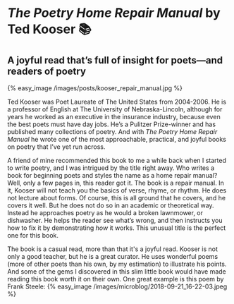 # *The Poetry Home Repair Manual* by Ted Kooser 📚
## A joyful read that’s full of insight for poets—and readers of poetry
{% easy\_image /images/posts/kooser\_repair\_manual.jpg %}

Ted Kooser was Poet Laureate of The United States from 2004-2006. He is a professor of English at The University of Nebraska-Lincoln, although for years he worked as an executive in the insurance industry, because even the best poets must have day jobs. He’s a Pulitzer Prize-winner and has published many collections of poetry. And with *The Poetry Home Repair Manual* he wrote one of the most approachable, practical, and joyful books on poetry that I’ve yet run across. 

A friend of mine recommended this book to me a while back when I started to write poetry, and I was intrigued by the title right away. Who writes a book for beginning poets and styles the name as a home repair manual? Well, only a few pages in, this reader got it. The book is a repair manual. In it, Kooser will not teach you the basics of verse, rhyme, or rhythm. He does not lecture about forms. Of course, this is all ground that he covers, and he covers it well. But he does not do so in an academic or theoretical way. Instead he approaches poetry as he would a broken lawnmower, or dishwasher. He helps the reader see what’s wrong, and then instructs you how to fix it by demonstrating *how* it works. This unusual title is the perfect one for this book.

The book is a casual read, more than that it's a joyful read. Kooser is not only a good teacher, but he is a great curator. He uses wonderful poems (more of other poets than his own, by my estimation) to illustrate his points. And some of the gems I discovered in this slim little book would have made reading this book worth it on their own. One great example is this poem by Frank Steele:
{% easy\_image /images/microblog/2018-09-21\_16-22-03.jpeg %}



